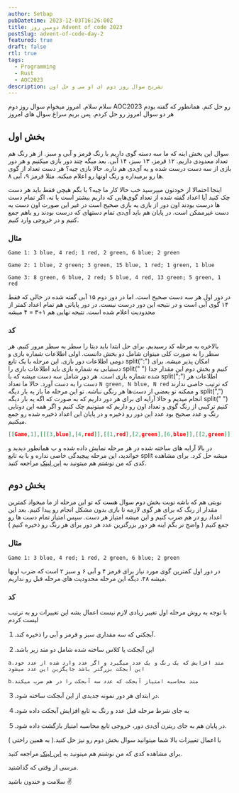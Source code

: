 ```yaml
---
author: Setbap
pubDatetime: 2023-12-03T16:26:00Z
title: دومین روز Advent of code 2023
postSlug: advent-of-code-day-2
featured: true
draft: false
rtl: true
tags:
  - Programming
  - Rust
  - AOC2023
description: تشریح سوال روز دوم ای او سی و حل اون
---
```


سلام سلام. امروز میخوام سوال روز دوم AOC2023 رو حل کنم. همانطور که گفته بودم هر دو سوال امروز رو حل کردم. پس بریم سراغ سوال های امروز

## بخش اول

سوال این بخش اینه که ما سه دسته گوی داریم با رنگ قرمز و آبی و سبز. از هر رنگ هم تعداد معدودی داریم. ۱۲ قرمز، ۱۳ سبز، ۱۴ آبی. بعد میگه چند دور بازی میکنیم و هر دور بازی از سه دست درست شده و یه آی‌دی هم داره. حالا بازی چیه؟ هر دست تعداد از گوی ها رو برمیداره و رنگ اونها رو اعلام میکنه. مثلا قرمز ۹، آبی ۸.

اینجا احتمالا از خودتون میپرسید خب حالا کار ما چیه؟ با بگم هیچی فقط باید هر دست چک کنید آیا اعداد گفته شده از تعداد گوی‌هایی که داریم بیشتر است یا نه، اگر تمام دست ها درست بودند اون دور از بازی یه بازی صحیح است در غیر این صورت اون دست یه دست غیرممکن است. در پایان هم باید آی‌دی تمام دستهای که درست بودند رو باهم جمع کنیم و در خروجی وارد کنیم.

### مثال

```
Game 1: 3 blue, 4 red; 1 red, 2 green, 6 blue; 2 green
```

```
Game 2: 1 blue, 2 green; 3 green, 15 blue, 1 red; 1 green, 1 blue
```

```
Game 3: 8 green, 6 blue, 2 red; 5 blue, 4 red, 13 green; 5 green, 1 red
```

در دور اول هر سه دست صحیح است. اما در دور دوم ۱۵ آبی گفته شده در حالی که فقط ۱۴ گوی آبی است و در نتیجه این دور درست نیست. در دور پایانی هم تمام اعداد کمتر از محدودیت اعلام شده است. نتیجه نهایی هم ۱+۳ = ۴ میشه

### کد

بالاخره به مرحله کد رسیدیم. برای حل ابتدا باید دیتا را سطر به سطر مرور کنیم. هر سطر را به صورت کلی میتوان شامل دو بخش دانست. اولی اطلاعات شماره بازی و دومی اطلاعات دور بازی. این مرحله با یک تابع split(":") امکان پذیر میشه. برای دستیابی به شماره بازی باید اطلاعات بازی را split(" ") کنیم و بخش دوم این مقدار جدا شده شماره بازی است. هر دور شامل سه دست میشه که با split(";") اطلاعات هر دست را به دست آورد. حالا ما تعداد `N green, N blue, N red` که ترتیب خاصی ندارند و ممکنه تو بعضی از دست‌‌ها هر رنگی نباشه. تو این مرحله ما باز یه بار دیگه split(",") انجام میدیم و حالا آرایه ای برای هر دور داریم که به صورت <number> <color> که اگه یه بار دیگه split(" ") کنیم ترکیبی از رنگ گوی و تعداد اون رو داریم که میتونیم چک کنیم و اگر همه این دوتایی رنگ و عدد صحیح بود عدد این دور رو ذخیره و در پایان این اعداد ذخیره شده رو جمع میکنیم.

```json
[[Game,1],[[[3,blue],[4,red]],[[1,red],[2,green],[6,blue]],[[2,green]]]]
```

در بالا آرایه های ساخته شده در هر مرحله نمایش داده شده و ب همانطور دیدید و خواندید، این مرحله پیچیدگی خاصی نداره و با یه تابع split میشه حل کرد.
برای مشاهده کدی که من نوشتم هم میتونید به [این لینک](https://github.com/setbap/aoc23/blob/master/src/days/day02/q1.rs) مراجعه کنید.

## بخش دوم

نوبتی هم که باشه نوبت بخش دوم سوال هست که تو این مرحله از ما میخواد کمترین مقدار از رنگ که برای هر گوی لازمه تا بازی بدون مشکل انجام رو پیدا کنیم. بعد این اعداد رو در هم ضرب کنیم و این میشه امتیاز هر دست. سپس امتیاز تمام دست ها رو جمع کنیم ( واضح تر بگم اینه هر دور بزرگترین عدد هر دور برای هر رنگ رو ذخیره کنیم )

### مثال

```
Game 1: 3 blue, 4 red; 1 red, 2 green, 6 blue; 2 green
```

در دور اول کمترین گوی مورد نیاز برای قرمز ۴ و آبی ۶ و سبز ۲ است که ضرب اونها میشه ۴۸. دیگه این مرحله محدودیت های مرحله قبل رو نداریم.

### کد

با توجه به روش مرحله اول تغییر زیادی لازم نیست اعمال بشه این تغییرات رو به ترتیب لیست کردم

１.آبجکتی که سه مقداری سبز و قرمز و آبی را ذخیره کند.

２.این آبجکت یا کلاس ساخته شده شامل دو متد زیر باشد

    a.متد افزایش که یک رنگ و یک عدد میگیرد و اگر عدد وارد شده از عدد خود این آبجکت بزرگتر باشد جایگزین این عدد میشود

    b.متد محاسبه امتیاز آبجکت که عدد سه آبجکت را در هم ضرب میکند

３.در ابتدای هر دور نمونه جدیدی از این آبجکت ساخته شود.

４.به جای شرط مرحله قبل عدد و رنگ به تابع افزایش آبجکت داده شود

５.در پایان هم به جای ریترن آی‌دی دور، خروجی تابع محاسبه امتیاز بازگشت داده شود.

با اعمال تغییرات بالا شما میتوانید سوال بخش دوم رو نیز حل کنید.( به همین راحتی )

برای مشاهده کدی که من نوشتم هم میتونید به [این لینک](https://github.com/setbap/aoc23/blob/master/src/days/day02/q2.rs) مراجعه کنید.

مرسی از وقتی که گذاشتید.

سلامت و خندون باشید ✌️

